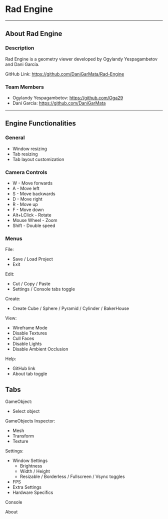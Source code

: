 # Rad Engine
---
## About Rad Engine

### Description

Rad Engine is a geometry viewer developed by Ogylandy Yespagambetov and Dani García.

GitHub Link: https://github.com/DaniGarMata/Rad-Engine

### Team Members

* Ogylandy Yespagambetov: https://github.com/Oga29
* Dani García: https://github.com/DaniGarMata
---
## Engine Functionalities

### General
* Window resizing
* Tab resizing
* Tab layout customization

### Camera Controls

* W - Move forwards
* A - Move left
* S - Move backwards
* D - Move right
* R - Move up
* F - Move down
* Alt+LClick - Rotate
* Mouse Wheel - Zoom
* Shift - Double speed

### Menus
File:
* Save / Load Project
* Exit

Edit:
* Cut / Copy / Paste
* Settings / Console tabs toggle

Create:
* Create Cube / Sphere / Pyramid / Cylinder / BakerHouse

View:
* Wireframe Mode
* Disable Textures
* Cull Faces
* Disable Lights
* Disable Ambient Occlusion

Help:
* GitHub link
* About tab toggle

## Tabs
GameObject:
* Select object

GameObjects Inspector:
* Mesh
* Transform
* Texture

Settings:
* Window Settings
    * Brightness
    * Width / Height
    * Resizable / Borderless / Fullscreen / Vsync toggles
* FPS
* Extra Settings
* Hardware Specifics 

Console

About